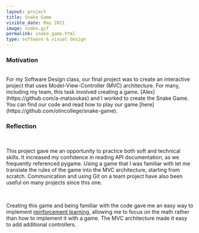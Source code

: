 ```yaml
---
layout: project
title: Snake Game
visible_date: May 2021
image: snake.gif
permalink: snake_game.html
type: software & visual design
---
```


### Motivation
<br>
For my Software Design class, our final project was to create an interactive project that uses Model-View-Controller (MVC) architecture. For many, including my team, this task involved creating a game. [Alex](https://github.com/a-matsoukas) and I worked to create the Snake Game. You can find our code and read how to play our game [here](https://github.com/olincollege/snake-game).

<br>


### Reflection

<br>

This project gave me an opportunity to practice both soft and technical skills. It increased my confidence in reading API documentation, as we frequently referenced pygame. Using a game that I was familiar with let me translate the rules of the game into the MVC architecture, starting from scratch. Communication and using Git on a team project have also been useful on many projects since this one.

<br>

Creating this game and being familiar with the code gave me an easy way to implement [reinforcement learning](http://lila.engineer/snake-game-reinforcement-learning/), allowing me to focus on the math rather than how to implement it with a game. The MVC architecture made it easy to add additional controllers.